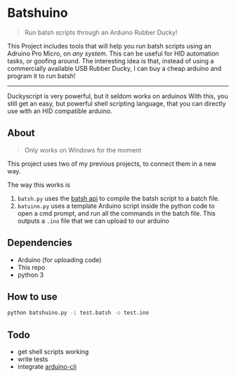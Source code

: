 # Batshuino
> Run batsh scripts through an Arduino Rubber Ducky!

This Project includes tools that will help you run batsh scripts using an Adruino Pro Micro, on _any system_. This can be useful for HID automation tasks, or goofing around. The interesting idea is that, instead of using a commercially available USB Rubber Ducky, I can buy a cheap arduino and program it to run batsh!

---
Duckyscript is very powerful, but it seldom works on arduinos
With this, you still get an easy, but powerful shell scripting language, that you can directly use with an HID compatible arduino.

## About
> Only works on Windows for the moment

This project uses two of my previous projects, to connect them in a new way.

The way this works is
1. `batsh.py` uses the [batsh api](https://batsh.org/compile) to compile the batsh script to a batch file.
1. `batuino.py` uses a template Arduino script inside the python code to open a cmd prompt, and run all the commands in the batch file. This outputs a `.ino` file that we can upload to our arduino

## Dependencies
-   Arduino (for uploading code)
-   This repo
-   python 3

## How to use
```bash
python batshuino.py -i test.batsh -o test.ino
```

## Todo
-   get shell scripts working
-   write tests
-   integrate [arduino-cli](https://github.com/arduino/arduino-cli)
